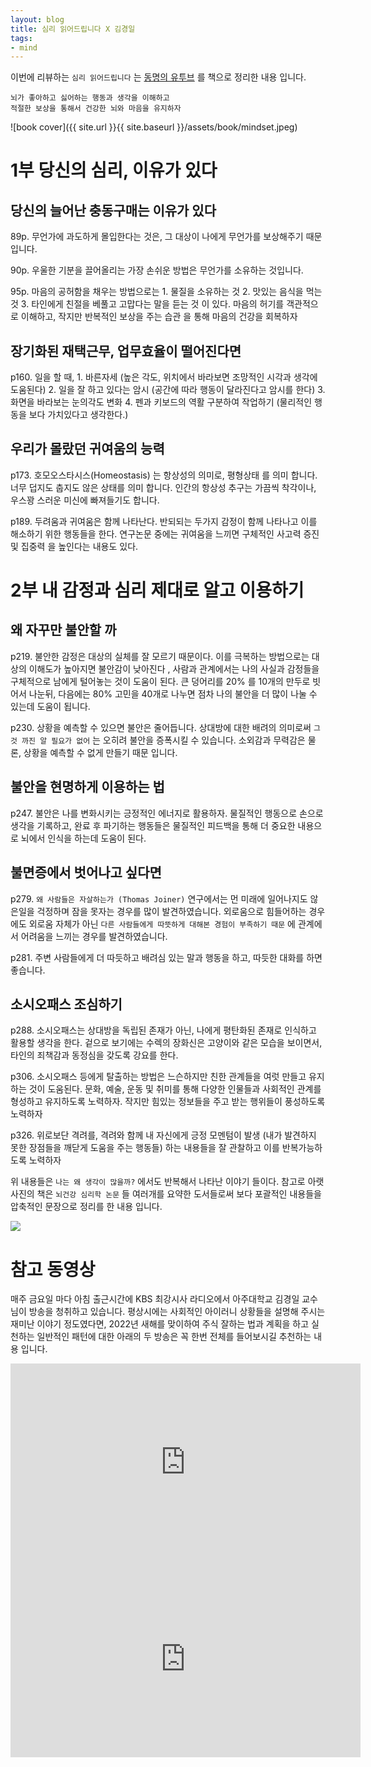 ```yaml
---
layout: blog
title: 심리 읽어드립니다 X 김경일
tags:
- mind
---
```


이번에 리뷰하는 `심리 읽어드립니다` 는 [동명의 유투브](https://www.youtube.com/playlist?list=PLWFNKrYyaIP6OkaYT030VzelRoDjHUnsl) 를 책으로 정리한 내용 입니다.

```
뇌가 좋아하고 싫어하는 행동과 생각을 이해하고
적절한 보상을 통해서 건강한 뇌와 마음을 유지하자
```

![book cover]({{ site.url }}{{ site.baseurl }}/assets/book/mindset.jpeg)

# 1부 당신의 심리, 이유가 있다

## 당신의 늘어난 충동구매는 이유가 있다

89p. 무언가에 과도하게 몰입한다는 것은, 그 대상이 나에게 무언가를 보상해주기 때문 입니다.

90p. 우울한 기분을 끌어올리는 가장 손쉬운 방법은 무언가를 소유하는 것입니다.

95p. 마음의 공허함을 채우는 방법으로는 1. 물질을 소유하는 것 2. 맛있는 음식을 먹는 것 3. <span style="color:var(--strong);"> 타인에게 친절을 베풀고 고맙다는 말을 듣는 것</span> 이 있다. <span style="color:var(--accent);"> 마음의 허기를 객관적으로 이해하고, 작지만 반복적인 보상을 주는 습관</span> 을 통해 마음의 건강을 회복하자 

## 장기화된 재택근무, 업무효율이 떨어진다면

p160. 일을 할 때, 1. 바른자세 (높은 각도, 위치에서 바라보면 조망적인 시각과 생각에 도움된다)  2. 일을 잘 하고 있다는 암시 (공간에 따라 행동이 달라진다고 암시를 한다)  3. 화면을 바라보는 눈의각도 변화 4. 펜과 키보드의 역활 구분하여 작업하기 (물리적인 행동을 보다 가치있다고 생각한다.)

## 우리가 몰랐던 귀여움의 능력

p173. 호모오스타시스(Homeostasis) 는 <span style="color:var(--strong);">항상성의 의미로, 평형상태</span> 를 의미 합니다. 너무 덥지도 춥지도 않은 상태를 의미 합니다. 인간의 항상성 추구는 가끔씩 착각이나, 우스꽝 스러운 미신에 빠져들기도 합니다.

p189. 두려움과 귀여움은 함께 나타난다. 반되되는 두가지 감정이 함께 나타나고 이를 해소하기 위한 행동들을 한다. 연구논문 중에는 <span style="color:var(--strong);">귀여움을 느끼면 구체적인 사고력 증진 및 집중력</span> 을 높인다는 내용도 있다.

# 2부 내 감정과 심리 제대로 알고 이용하기

## 왜 자꾸만 불안할 까

p219. 불안한 감정은 <span style="color:var(--accent);">대상의 실체를 잘 모르기 때문이다.</span> 이를 극복하는 방법으로는 <span style="color:var(--strong);"> 대상의 이해도가 높아지면 불안감이 낮아진다 </span>, 사람과 관계에서는 <span style="color:var(--strong);">나의 사실과 감정들을 구체적으로 남에게 털어놓는 것이</span> 도움이 된다. 큰 덩어리를 20% 를 10개의 만두로 빗어서  나눈뒤, 다음에는 80% 고민을 40개로 나누면 점차 나의 불안을 더 많이 나눌 수 있는데 도움이 됩니다.

p230. 상황을 예측할 수 있으면 불안은 줄어듭니다. 상대방에 대한 배려의 의미로써 `그것 까진 알 필요가 없어` 는 오히려 불안을 증폭시킬 수 있습니다. 소외감과 무력감은 물론, 상황을 예측할 수 없게 만들기 때문 입니다.

## 불안을 현명하게 이용하는 법

p247. 불안은 나를 변화시키는 긍정적인 에너지로 활용하자. 물질적인 행동으로 손으로 생각을 기록하고, 완료 후 파기하는 행동들은 물질적인 피드백을 통해 더 중요한 내용으로 뇌에서 인식을 하는데 도움이 된다.

## 불면증에서 벗어나고 싶다면

p279. `왜 사람들은 자살하는가 (Thomas Joiner)` 연구에서는 먼 미래에 일어나지도 않은일을 걱정하며 잠을 못자는 경우를 많이 발견하였습니다. 외로움으로 힘들어하는 경우에도 외로움 자체가 아닌 `다른 사람들에게 따뜻하게 대해본 경험이 부족하기 때문` 에 관계에서 어려움을 느끼는 경우를 발견하였습니다.

p281. 주변 사람들에게 더 따듯하고 배려심 있는 말과 행동을 하고, 따듯한 대화를 하면 좋습니다.


## 소시오패스 조심하기

p288. 소시오패스는 상대방을 독립된 존재가 아닌, 나에게 평탄화된 존재로 인식하고 활용할 생각을 한다. 겉으로 보기에는 수렉의 장화신은 고양이와 같은 모습을 보이면서, 타인의 죄책감과 동정심을 갖도록 강요를 한다.

p306. 소시오패스 등에게 탈출하는 방법은<span style="color:var(--accent);"> 느슨하지만 친한 관계들을 여럿 만들고 유지하는 것이</span> 도움된다. 문화, 예술, 운동 및 취미를 통해 다양한 인물들과 사회적인 관계를 형성하고 유지하도록 노력하자. 작지만 힘있는 정보들을 주고 받는 행위들이 풍성하도록 노력하자

p326. 위로보단 격려를, 격려와 함께 내 자신에게 긍정 모멘텀이 발생 (내가 발견하지 못한 장점들을 깨닫게 도움을 주는 행동들) 하는 내용들을 잘 관찰하고 이를 반복가능하도록 노력하자

위 내용들은 `나는 왜 생각이 많을까?` 에서도 반복해서 나타난 이야기 들이다. 참고로 아랫사진의 책은 `뇌건강 심리학 논문` 들 여러개를 요약한 도서들로써 보다 포괄적인 내용들을 압축적인 문장으로 정리를 한 내용 입니다.

<img src="https://image.yes24.com/goods/103532601/L">


# 참고 동영상

매주 금요일 마다 아침 출근시간에 KBS 최강시사 라디오에서 아주대학교 김경일 교수님이 방송을 청취하고 있습니다. 평상시에는 사회적인 아이러니 상황들을 설명해 주시는 재미난 이야기 정도였다면, 2022년 새해를 맞이하여 주식 잘하는 법과 계획을 하고 실천하는 일반적인 패턴에 대한 아래의 두 방송은 꼭 한번 전체를 들어보시길 추천하는 내용 입니다.


<iframe width="560" height="315" src="https://www.youtube.com/embed/7eCkqdxNsw4" title="YouTube video player" frameborder="0" allow="accelerometer; autoplay; clipboard-write; encrypted-media; gyroscope; picture-in-picture" allowfullscreen></iframe>


<iframe width="560" height="315" src="https://www.youtube.com/embed/CE_xjF3svys" title="YouTube video player" frameborder="0" allow="accelerometer; autoplay; clipboard-write; encrypted-media; gyroscope; picture-in-picture" allowfullscreen></iframe>
